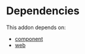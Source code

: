 # Dependencies

This addon depends on:

- [component](https://github.com/bringout/oca-technical)
- [web](https://github.com/bringout/oca-ocb-core/tree/156bd325ef4782b980ca23175711c453db07528e/odoo-bringout-oca-ocb-web)
